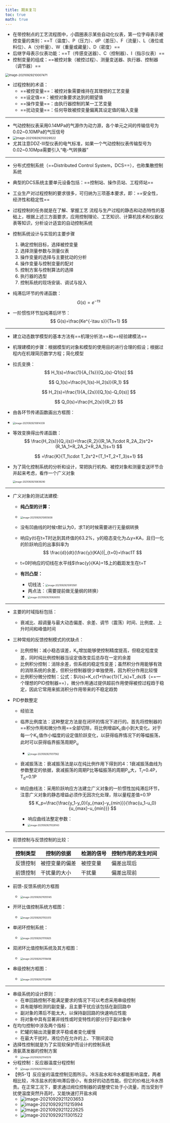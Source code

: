 ```yaml
---
title: 期末复习
toc: true
math: true
---
```


- 在带控制点的工艺流程图中，小圆圈表示某些自动化仪表，第一位字母表示被控变量的类别：==T（温度）、P（压力）、dP（差压）、F（流量）、L（液位或料位）、A（分析量）、W（重量或藏量）、D（密度）==
- 后继字母表示仪表功能：==T（传感变送器）、C（控制器）、I（指示仪表）==
- 控制变量的组成：==被控对象（被控过程）、测量变送器、执行器、控制器（调节器）==

<img src="http://yujiadong.synology.me:9700/images/2021/09/29/20210929210007.png" alt="image-20210929210007471" style="zoom:67%;" />

- 过程控制的术语：
  - ==被控变量==：被控对象需要维持在其理想的工艺变量
  - ==设定值==：被控对象要求达到的期望值
  - ==操作变量==：由执行器控制的某一工艺变量
  - ==扰动变量==：任何导致被控变量偏离其设定值的输入变量

---

- 气动控制仪表采用0.14MPa的气源作为动力源，各个单元之间的传输信号为0.02\~0.10MPa的气压信号
- <img src="http://yujiadong.synology.me:9700/images/2021/09/29/20210929210029.png" alt="image-20210929210029522" style="zoom:67%;" />
- 尤其注意DDZ-III型仪表的电气标准，如果一个气动控制仪表传输型号为0.02~0.10Mpa需要引入“电-气转换器”

---

- 分布式控制系统（==Distributed Control System，DCS==），也称集散控制系统

- 典型的DCS系统主要单元设备包括：==控制站、操作员站、工程师站==

- 工业生产对过程控制的要求很多，可归纳为三项基本要求，即：==安全性，经济性和稳定性==

- 过程控制的任务就是在了解、掌握工艺 流程与生产过程的静态和动态特性的基础上，根据上述三方面要求，应用控制理论、工艺知识、计算机技术和仪器仪表等知识，分析设计适宜的自动控制系统

- 控制系统设计与实现的主要步骤

  1. 确定控制目标，选择被控变量
  2. 选择测量参数与测量仪表
  3. 操作变量的选择与主要扰动的分析
  4. 操作变量与控制变量的配对
  5. 控制方案与控制算法的选择
  6. 执行器的选型
  7. 控制系统的现场安装、调试与投入

- 纯滞后环节的传递函数：
  $$
  G(s)=e^{-\tau s}
  $$

- 一阶惯性环节加纯滞后环节：
  $$
  G(s)=\frac{Ke^{-\tau s}}{Ts+1}
  $$

---

- 建立动态数学模型的基本方法有==机理分析法==和==经验建模法==

- 机理建模的步骤：根据模型的对象和模型的使用目的进行合理的假设；根据过程内在机理简历数学方程；简化模型

- 拉氏变换：
  $$
  H_1(s)=\frac{1}{A_{1s}}[Q_i(s)-Q1(s)]
  $$

  $$
  Q_1(s)=\frac{H_1(s)-H_2(s)}{R_1}
  $$

  $$
  H_2(s)=\frac{1}{A_{2s}}[Q_1(s)-Q_0(s)]
  $$

  $$
  Q_0(s)=\frac{H_2(s)}{R_2}
  $$

- 由各环节传递函数画出方框图：

- <img src="http://yujiadong.synology.me:9700/images/2021/09/29/20210929210814.png" alt="image-20210929210814339" style="zoom:50%;" />

- 等效变换得出传递函数：
  $$
  \frac{H_2(s)}{Q_i(s)}=\frac{R_2}{(R_1A_1\cdot R_2A_2)s^2+(R_1A_1+R_2A_2+R_2A_1)s+1}
  $$

  $$
  =\frac{K}{T_1\cdot T_2s^2+(T_1+T_2+T_3)s+1}
  $$
  
  
  
- 为了简化控制系统的分析和设计，常把执行机构、被控对象和测量变送环节合并起来考虑，看作一个广义对象

  <img src="http://yujiadong.synology.me:9700/images/2021/09/29/20210929210839.png" alt="image-20210929210839290" style="zoom:50%;" />

---

- 广义对象的测试法建模:

  - **纯凸型的计算：**

  - <img src="http://yujiadong.synology.me:9700/images/2021/09/29/20210929210855.png" alt="image-20210929210855838" style="zoom:50%;" />

  - 没有凹曲线的时候τ默认为0，求T的时候需要进行无量纲转换

  - 响应y(t)在t=T时达到其终值的63.2%，y的稳态变化为△y=KA，且归一化的阶跃响应的出事斜率为
    $$
    \frac{d}{dt}(\frac{y}{KA})|_{t=0}=\frac1T
    $$

  - t=0时响应的切线在水平线$\frac{y}{KA}=1$上的截距发生在t=T

  - **有凹凸型：**

    - 切线法：<img src="http://yujiadong.synology.me:9700/images/2021/09/29/20210929210913.png" alt="image-20210929210913581" style="zoom:50%;" />
    - 两点法：（需要提前做无量纲的转换）
    - <img src="http://yujiadong.synology.me:9700/images/2021/09/29/20210929210926.png" alt="image-20210929210926055" style="zoom:50%;" />

---

- 主要的时域指标包括：
  - 衰减比、超调量与最大动态偏差、余差、调节（震荡）时间、比例度、上升时间和峰值时间
- 三种常规的反馈控制模式的优缺点：
  - 比例控制：减小稳态误差，K<sub>c</sub>增加能够使控制精度提高，但稳定程度变差，同时纯比例控制器当设定值改变后总存在一定的余差
  - 比例积分控制：消除余差，但系统的稳定性变差；虽然积分作用能够有效的消除系统的余差，但积分控制器很少单独使用，因为积分作用比较慢
  - 比例积分微分控制：公式：$U(s)=K_c(1+\frac{1}{T_is}+T_ds)$（==一个理想的PID控制器==），微分作用通过提供超前作用使得被控过程趋于稳定，因此它常用来抵消积分作用带来的不稳定趋势

- PID参数整定

  - 经验法

  - 临界比例度法：这种整定方法是在闭环的情况下进行的。首先将控制器的==积分作用和微分作用==全部切除，将比例增益K<sub>c</sub>由小到大变化。对于每一个K<sub>c</sub>值作小幅度的设定值阶跃变化，以获得临界情况下的等幅振荡，此时可以获得临界振荡周期P<sub>u</sub>

    - <img src="http://yujiadong.synology.me:9700/images/2021/09/29/20210929211017.png" alt="image-20210929211017562" style="zoom:50%;" />

  - 衰减振荡法：衰减振荡法是以在纯比例作用下得到的4：1衰减振荡曲线为参数整定的依据，衰减振荡的周期P比等幅振荡的周期P<sub>u</sub>大，T<sub>i</sub>=0.4P，T<sub>d</sub>=0.1P

  - 响应曲线法：采用阶跃响应方法建立广义对象的一阶惯性加纯滞后环节，注意广义对象的静态增益必须作无因次化处理，除以量程差值=0.1P
    $$
    K_p=\frac{\frac{y_1-y_0}{y_{max}-y_{min}}}{\frac{u_1-u_0}{u_{max}-u_{min}}}
    $$

    - 响应曲线法整定参数：
    - <img src="http://yujiadong.synology.me:9700/images/2021/09/29/20210929211028.png" alt="image-20210929211028143" style="zoom:50%;" />

---

- 前馈控制与反馈控制的比较：

  | 控制类型 | 控制的依据     | 检测的信号 | 控制作用的发生时间 |
  | -------- | -------------- | ---------- | ------------------ |
  | 反馈控制 | 被控变量的偏差 | 被控变量   | 偏差出现后         |
  | 前馈控制 | 干扰量的大小   | 干扰量     | 偏差出现前         |

- 前馈-反馈系统的方框图

  - <img src="http://yujiadong.synology.me:9700/images/2021/09/29/20210929211055.png" alt="image-20210929211055145" style="zoom:50%;" />

- 开环比值控制系统方框图：

  - <img src="http://yujiadong.synology.me:9700/images/2021/09/29/20210929211103.png" alt="image-20210929211103313" style="zoom:50%;" />

- 单闭环控制系统：

  - <img src="http://yujiadong.synology.me:9700/images/2021/09/29/20210929211110.png" alt="image-20210929211110925" style="zoom:50%;" />

- 双闭环比值控制系统及其方框图：

  - <img src="http://yujiadong.synology.me:9700/images/2021/09/29/20210929211118.png" alt="image-20210929211118456" style="zoom:50%;" />

- 串级控制方框图：

  - <img src="http://yujiadong.synology.me:9700/images/2021/09/29/20210929211128.png" alt="image-20210929211128199" style="zoom:50%;" />

---

- 串级系统的设计原则：
  - 在单回路控制不能满足要求的情况下可以考虑采用串级控制
  - 具有能够检测的副变量，且主要干扰应该包括在副回路中
  - 副对象的滞后不能太大，以保持副回路的快速响应性能
  - 将对象中具有显著非线性或时变特性的部分归于副对象中
- 在均匀控制中涉及两个指标：
  - 贮罐的输出流量要求平稳或者变化缓慢
  - 在最大干扰时，液位仍在允许的上、下限间波动
- 选择性控制就是为了实现软保护而设计的控制系统
- 液氨蒸发器的控制方案
  - <img src="http://yujiadong.synology.me:9700/images/2021/09/29/20210929211141.png" alt="image-20210929211141578" style="zoom:50%;" />
- 分程控制：反应器温度分程控制
  - <img src="http://yujiadong.synology.me:9700/images/2021/09/29/20210929211150.png" alt="image-20210929211150333" style="zoom:50%;" />
- 【例5-1】反应釜的温度控制见图所示。冷冻盐水和冷水都能影响温度，两者相比较，冷冻盐水的影响滞后很小，有良好的动态性能。但它的价格比冷水昂贵。在正常工况下，要求通过阀位控制器的调整使它处于小流量，而当受到干扰使温度突然升高时，又能快速打开盐水阀
  - ![image-20210929211203653](http://yujiadong.synology.me:9700/images/2021/09/29/20210929211203.png)
  - ![image-20210929211215994](http://yujiadong.synology.me:9700/images/2021/09/29/20210929211216.png)
  - ![image-20210929211222625](http://yujiadong.synology.me:9700/images/2021/09/29/20210929211222.png)
  - ![image-20210929211301522](http://yujiadong.synology.me:9700/images/2021/09/29/20210929211301.png)